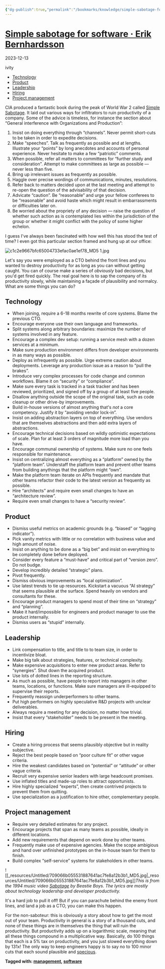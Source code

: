 ```yaml
---
{"dg-publish":true,"permalink":"/bookmarks/knowledge/simple-sabotage-for-software/","tags":["techniques","work"]}
---
```



# [Simple sabotage for software · Erik Bernhardsson](https://erikbern.com/2023/12/13/simple-sabotage-for-software.html)

2023-12-13

ivity

- [Technology]()
- [Product]()
- [Leadership]()
- [Hiring]()
- [Project management]()

CIA produced a fantastic book during the peak of World War 2 called [Simple Sabotage](https://www.cia.gov/static/5c875f3ec660e092cf893f60b4a288df/SimpleSabotage.pdf). It laid out various ways for infiltrators to ruin productivity of a company. Some of the advice is timeless, for instance the section about “General interference with Organizations and Production”:

1. Insist on doing everything through “channels”. Never permit short-cuts to be taken in order to expedite decisions.
2. Make “speeches”. Talk as frequently as possible and at lengths. Illustrate your “points” by long anecdotes and accounts of personal experience. Never hesitate to make a few “patriotic” comments.
3. When possible, refer all matters to committees for “further study and consideration”. Attempt to make committees as large as possible — never less than five.
4. Bring up irrelevant issues as frequently as possible.
5. Haggle over precise wordings of communications, minutes, resolutions.
6. Refer back to matters decided upon at the last meeting and attempt to re-open the question of the advisability of that decision.
7. Advicate “caution”. Be “reasonable” and urge your fellow conferees to be “reasonable” and avoid haste which might result in embarrassments or difficulties later on.
8. Be worried about the propriety of any decision — raise the question of whether such action as is contemplated lies within the jurisdiction of the group or whether it might conflict with the policy of some higher echelon.

I guess I've always been fascinated with how well this has stood the test of time? I even got this particular section framed and hung up at our office:

![c1c2e9667bfc65004733efac0ae1ef78_MD5 1.jpg](/img/user/_resources/c1c2e9667bfc65004733efac0ae1ef78_MD5%201.jpg)

Let's say you were employed as a CTO behind the front lines and you wanted to destroy productivity for as long as you can without getting caught. You can of course make a series of _obviously_ bad decisions, but you'd get fired quickly. The real goal here is to sap the company of its productivity slowly, while maintaining a façade of plausibility and normalcy. What are some things you can do?

## Technology

- When joining, require a 6-18 months rewrite of core systems. Blame the previous CTO.
- Encourage everyone use their own language and frameworks.
- Split systems along arbitrary boundaries: maximize the number of systems involved in any feature.
- Encourage a complex dev setup: running a service mesh with a dozen services at a minimum.
- Make sure production environment differs from developer environments in as many ways as possible.
- Deploy as infrequently as possible. Urge extreme caution about deployments. Leverage any production issue as a reason to “pull the brakes”.
- Introduce very complex processes for code change and common workflows. Blame it on “security” or “compliance”.
- Make sure every task is tracked in a task tracker and has been reviewed, prioritized, and signed off by a group of at least five people.
- Disallow anything outside the scope of the original task, such as code cleanup or other drive-by improvements.
- Build in-house versions of almost anything that's _not_ a core competency. Justify it by “avoiding vendor lock-in”.
- Insist on adding abstraction layers on top of everything. Use vendors that are themselves abstractions and then add extra layers of abstractions.
- Encourage technical decisions based on wildly optimistic expectations of scale. Plan for at least 3 orders of magnitude more load than you have.
- Encourage communal ownership of systems. Make sure no one feels responsible for maintenance.
- Insist on centralizing almost everything as a “platform” owned by the “platform team”. Understaff the platform team and prevent other teams from building anythings that the platform might “own”.
- Make the platform team iterate on APIs frequently and mandate that other teams refactor their code to the latest version as frequently as possible.
- Hire “architects” and require even small changes to have an “architecture review”.
- Require even small changes to have a “security review”.

## Product

- Dismiss useful metrics on academic grounds (e.g. “biased” or “lagging indicator”).
- Pick vanity metrics with little or no correlation with business value and high amount of noise.
- Insist on anything to be done as a “big bet” and insist on everything to be completely done before deployed.
- Consider every feature a “must-have” and critical part of “version zero”. Do not budge.
- Develop incredibly detailed “strategic” plans.
- Pivot frequently.
- Dismiss obvious improvements as “local optimization”.
- Use latest trends to tie up resources. Kickstart a vacuous “AI strategy” that seems plausible at the surface. Spend heavily on vendors and consultants for these.
- Encourage product managers to spend most of their time on “strategy” and “planning”.
- Make it hard/impossible for engineers and product manager to use the product internally.
- Dismiss users as “stupid” internally.

## Leadership

- Link compensation to title, and title to to team size, in order to incentivize bloat.
- Make big talk about strategies, features, or technical complexity.
- Make expensive acquisitions to enter new product areas. Refer to “synergies”. Shut down the acquired product.
- Use lots of dotted lines in the reporting structure.
- As much as possible, have people to report into managers in other teams, locations, or functions. Make sure managers are ill-equipped to supervise their reports.
- Frequently reassign underperformers to other teams.
- Put high performers on highly speculative R&D projects with unclear deliverables.
- Always require a meeting for any decision, no matter how trivial.
- Insist that every “stakeholder” needs to be present in the meeting.

## Hiring

- Create a hiring process that seems plausibly objective but in reality subjective.
- Reject the best people based on “poor culture fit” or other vague criteria.
- Hire the weakest candidates based on “potential” or “attitude” or other vague criteria.
- Recruit very expensive senior leaders with large headcount promises.
- Use inflated titles and made-up roles to attract opportunists.
- Hire highly specialized “experts”, then create contrived projects to prevent them from quitting.
- Use specialization as a justification to hire other, complementary people.

## Project management

- Require very detailed estimates for any project.
- Encourage projects that span as many teams as possible, ideally in different locations.
- Add new requirements that depend on work done by other teams.
- Frequently make use of expensive agencies. Make the scope ambigious and hand over unfinished prototypes on the in-house team for them to finish.
- Build complex “self-service” systems for stakeholders in other teams.

![[_resources/Untitled/709066b055531887641ac7fe8a12b3b1_MD5.jpg\|_resources/Untitled/709066b055531887641ac7fe8a12b3b1_MD5.jpg]]_This is from the 1994 music video [Sabotage](https://www.youtube.com/watch?v=z5rRZdiu1UE) by Beastie Boys. The lyrics are mostly about technology leadership and developer productivity._

It's a hard job to pull it off! But if you can parachute behind the enemy front lines, and land a job as a CTO, you can make this happen.

For the non-saboteur: this is obviously a story about how to get the most out of your team. Productivity in general is a story of a thousand cuts, and none of these things are in themselves the thing that will ruin the productivity. But productivity adds up on a logarithmic scale, meaning that all these things compound in a multiplicative way. Basically, do 100 things that each is a 5% tax on productivity, and you just slowed everything down by 131x! The only way to keep engineers happy is to say no to 100 minor cuts that each sound plausible and [specious](https://www.youtube.com/watch?v=6XsOO8j8NK0).

**Tagged with: [management](https://erikbern.com/tags/management), [software](https://erikbern.com/tags/software)**
